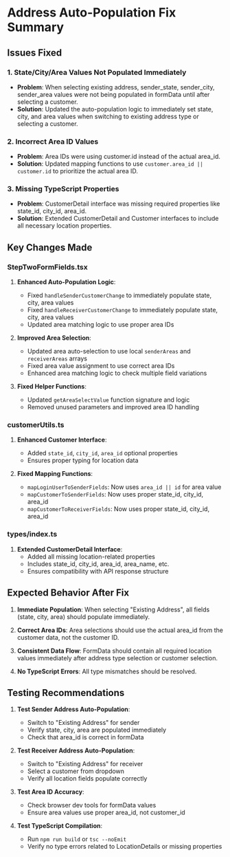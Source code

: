 # Address Auto-Population Fix Summary

## Issues Fixed

### 1. **State/City/Area Values Not Populated Immediately**
- **Problem**: When selecting existing address, sender_state, sender_city, sender_area values were not being populated in formData until after selecting a customer.
- **Solution**: Updated the auto-population logic to immediately set state, city, and area values when switching to existing address type or selecting a customer.

### 2. **Incorrect Area ID Values**
- **Problem**: Area IDs were using customer.id instead of the actual area_id.
- **Solution**: Updated mapping functions to use `customer.area_id || customer.id` to prioritize the actual area ID.

### 3. **Missing TypeScript Properties**
- **Problem**: CustomerDetail interface was missing required properties like state_id, city_id, area_id.
- **Solution**: Extended CustomerDetail and Customer interfaces to include all necessary location properties.

## Key Changes Made

### StepTwoFormFields.tsx
1. **Enhanced Auto-Population Logic**:
   - Fixed `handleSenderCustomerChange` to immediately populate state, city, area values
   - Fixed `handleReceiverCustomerChange` to immediately populate state, city, area values
   - Updated area matching logic to use proper area IDs

2. **Improved Area Selection**:
   - Updated area auto-selection to use local `senderAreas` and `receiverAreas` arrays
   - Fixed area value assignment to use correct area IDs
   - Enhanced area matching logic to check multiple field variations

3. **Fixed Helper Functions**:
   - Updated `getAreaSelectValue` function signature and logic
   - Removed unused parameters and improved area ID handling

### customerUtils.ts
1. **Enhanced Customer Interface**:
   - Added `state_id`, `city_id`, `area_id` optional properties
   - Ensures proper typing for location data

2. **Fixed Mapping Functions**:
   - `mapLoginUserToSenderFields`: Now uses `area_id || id` for area value
   - `mapCustomerToSenderFields`: Now uses proper state_id, city_id, area_id
   - `mapCustomerToReceiverFields`: Now uses proper state_id, city_id, area_id

### types/index.ts
1. **Extended CustomerDetail Interface**:
   - Added all missing location-related properties
   - Includes state_id, city_id, area_id, area_name, etc.
   - Ensures compatibility with API response structure

## Expected Behavior After Fix

1. **Immediate Population**: When selecting "Existing Address", all fields (state, city, area) should populate immediately.

2. **Correct Area IDs**: Area selections should use the actual area_id from the customer data, not the customer ID.

3. **Consistent Data Flow**: FormData should contain all required location values immediately after address type selection or customer selection.

4. **No TypeScript Errors**: All type mismatches should be resolved.

## Testing Recommendations

1. **Test Sender Address Auto-Population**:
   - Switch to "Existing Address" for sender
   - Verify state, city, area are populated immediately
   - Check that area_id is correct in formData

2. **Test Receiver Address Auto-Population**:
   - Switch to "Existing Address" for receiver
   - Select a customer from dropdown
   - Verify all location fields populate correctly

3. **Test Area ID Accuracy**:
   - Check browser dev tools for formData values
   - Ensure area values use proper area_id, not customer_id

4. **Test TypeScript Compilation**:
   - Run `npm run build` or `tsc --noEmit`
   - Verify no type errors related to LocationDetails or missing properties

